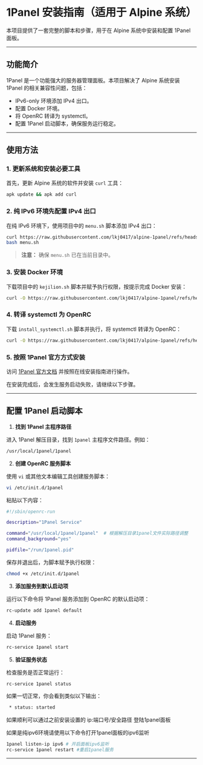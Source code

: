 # 1Panel 安装指南（适用于 Alpine 系统）

本项目提供了一套完整的脚本和步骤，用于在 Alpine 系统中安装和配置 1Panel 面板。

---

## 功能简介

1Panel 是一个功能强大的服务器管理面板。本项目解决了 Alpine 系统安装 1Panel 的相关兼容性问题，包括：

- IPv6-only 环境添加 IPv4 出口。
- 配置 Docker 环境。
- 将 OpenRC 转译为 systemctl。
- 配置 1Panel 启动脚本，确保服务运行稳定。

---

## 使用方法

### 1. 更新系统和安装必要工具

首先，更新 Alpine 系统的软件并安装 `curl` 工具：

```sh
apk update && apk add curl
```

### 2. 纯 IPv6 环境先配置 IPv4 出口

在纯 IPv6 环境下，使用项目中的 `menu.sh` 脚本添加 IPv4 出口：

```sh
curl https://raw.githubusercontent.com/lkj0417/alpine-1panel/refs/heads/main/menu.sh # ipv6可能无法使用，可以自行下载menu.sh上传到服务器
bash menu.sh
```

> **注意：** 确保 `menu.sh` 已在当前目录中。

### 3. 安装 Docker 环境

下载项目中的 `kejilion.sh` 脚本并赋予执行权限，按提示完成 Docker 安装：

```sh
curl -O https://raw.githubusercontent.com/lkj0417/alpine-1panel/refs/heads/main/menu.sh && chmod +x kejilion.sh && bash kejilion.sh
```

### 4. 转译 systemctl 为 OpenRC

下载 `install_systemctl.sh` 脚本并执行，将 systemctl 转译为 OpenRC：

```sh
curl -O https://raw.githubusercontent.com/lkj0417/alpine-1panel/refs/heads/main/install_systemctl.sh && chmod +x install_systemctl.sh && bash install_systemctl.sh
```

### 5. 按照 1Panel 官方方式安装

访问 [1Panel 官方文档](https://www.1panel.cn) 并按照在线安装指南进行操作。

在安装完成后，会发生服务启动失败，请继续以下步骤。

---

## 配置 1Panel 启动脚本

1. **找到 1Panel 主程序路径**

进入 1Panel 解压目录，找到 `1panel` 主程序文件路径。例如：

```sh
/usr/local/1panel/1panel
```

2. **创建 OpenRC 服务脚本**

使用 `vi` 或其他文本编辑工具创建服务脚本：

```sh
vi /etc/init.d/1panel
```

粘贴以下内容：

```sh
#!/sbin/openrc-run

description="1Panel Service"

command="/usr/local/1panel/1panel"  # 根据解压目录1panel文件实际路径调整
command_background="yes"

pidfile="/run/1panel.pid"
```

保存并退出后，为脚本赋予执行权限：

```sh
chmod +x /etc/init.d/1panel
```

3. **添加服务到默认启动项**

运行以下命令将 1Panel 服务添加到 OpenRC 的默认启动项：

```sh
rc-update add 1panel default
```

4. **启动服务**

启动 1Panel 服务：

```sh
rc-service 1panel start
```

5. **验证服务状态**

检查服务是否正常运行：

```sh
rc-service 1panel status
```

如果一切正常，你会看到类似以下输出：

```sh
 * status: started
```

如果顺利可以通过之前安装设置的  ip:端口号/安全路径  登陆1panel面板


如果是纯ipv6环境请使用以下命令打开1panel面板的ipv6监听

```sh
1panel listen-ip ipv6 # 开启面板ipv6监听
rc-service 1panel restart #重启1panel服务
```

---


